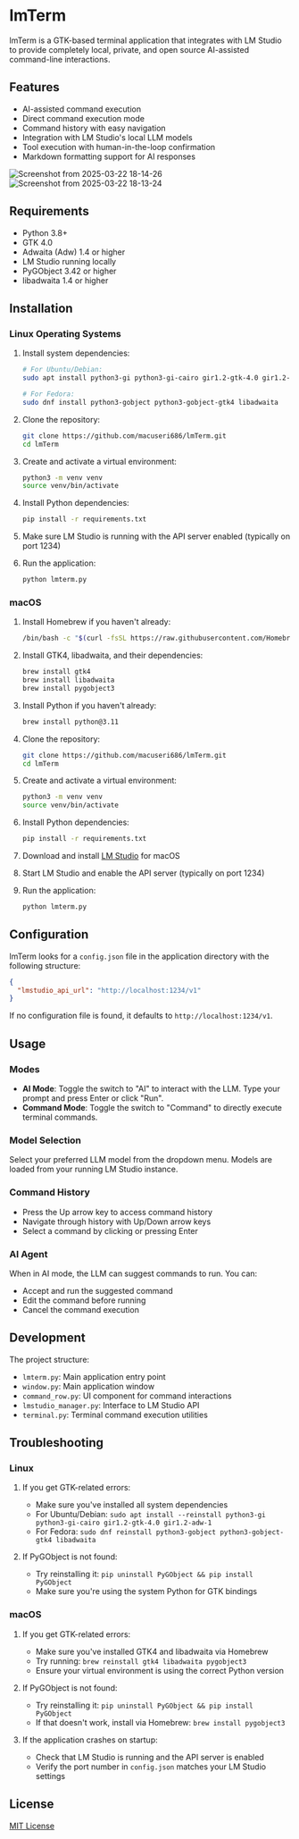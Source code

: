 # lmTerm

lmTerm is a GTK-based terminal application that integrates with LM Studio to provide completely local, private, and open source AI-assisted command-line interactions.

## Features

- AI-assisted command execution
- Direct command execution mode
- Command history with easy navigation
- Integration with LM Studio's local LLM models
- Tool execution with human-in-the-loop confirmation
- Markdown formatting support for AI responses
  
![Screenshot from 2025-03-22 18-14-26](https://github.com/user-attachments/assets/77cfd457-0d04-4095-a1ab-14d8e14fde3e)
![Screenshot from 2025-03-22 18-13-24](https://github.com/user-attachments/assets/5b9e3d72-83e5-4eac-907a-7e6425d3c0dd)

## Requirements

- Python 3.8+
- GTK 4.0
- Adwaita (Adw) 1.4 or higher
- LM Studio running locally
- PyGObject 3.42 or higher
- libadwaita 1.4 or higher

## Installation

### Linux Operating Systems

1. Install system dependencies:
   ```bash
   # For Ubuntu/Debian:
   sudo apt install python3-gi python3-gi-cairo gir1.2-gtk-4.0 gir1.2-adw-1
   
   # For Fedora:
   sudo dnf install python3-gobject python3-gobject-gtk4 libadwaita
   ```

2. Clone the repository:
   ```bash
   git clone https://github.com/macuseri686/lmTerm.git
   cd lmTerm
   ```

3. Create and activate a virtual environment:
   ```bash
   python3 -m venv venv
   source venv/bin/activate
   ```

4. Install Python dependencies:
   ```bash
   pip install -r requirements.txt
   ```

5. Make sure LM Studio is running with the API server enabled (typically on port 1234)

6. Run the application:
   ```bash
   python lmterm.py
   ```

### macOS

1. Install Homebrew if you haven't already:
   ```bash
   /bin/bash -c "$(curl -fsSL https://raw.githubusercontent.com/Homebrew/install/HEAD/install.sh)"
   ```

2. Install GTK4, libadwaita, and their dependencies:
   ```bash
   brew install gtk4
   brew install libadwaita
   brew install pygobject3
   ```

3. Install Python if you haven't already:
   ```bash
   brew install python@3.11
   ```

4. Clone the repository:
   ```bash
   git clone https://github.com/macuseri686/lmTerm.git
   cd lmTerm
   ```

5. Create and activate a virtual environment:
   ```bash
   python3 -m venv venv
   source venv/bin/activate
   ```

6. Install Python dependencies:
   ```bash
   pip install -r requirements.txt
   ```

7. Download and install [LM Studio](https://lmstudio.ai) for macOS

8. Start LM Studio and enable the API server (typically on port 1234)

9. Run the application:
   ```bash
   python lmterm.py
   ```

## Configuration

lmTerm looks for a `config.json` file in the application directory with the following structure:

```json
{
  "lmstudio_api_url": "http://localhost:1234/v1"
}
```

If no configuration file is found, it defaults to `http://localhost:1234/v1`.

## Usage

### Modes

- **AI Mode**: Toggle the switch to "AI" to interact with the LLM. Type your prompt and press Enter or click "Run".
- **Command Mode**: Toggle the switch to "Command" to directly execute terminal commands.

### Model Selection

Select your preferred LLM model from the dropdown menu. Models are loaded from your running LM Studio instance.

### Command History

- Press the Up arrow key to access command history
- Navigate through history with Up/Down arrow keys
- Select a command by clicking or pressing Enter

### AI Agent

When in AI mode, the LLM can suggest commands to run. You can:
- Accept and run the suggested command
- Edit the command before running
- Cancel the command execution

## Development

The project structure:
- `lmterm.py`: Main application entry point
- `window.py`: Main application window
- `command_row.py`: UI component for command interactions
- `lmstudio_manager.py`: Interface to LM Studio API
- `terminal.py`: Terminal command execution utilities

## Troubleshooting

### Linux

1. If you get GTK-related errors:
   - Make sure you've installed all system dependencies
   - For Ubuntu/Debian: `sudo apt install --reinstall python3-gi python3-gi-cairo gir1.2-gtk-4.0 gir1.2-adw-1`
   - For Fedora: `sudo dnf reinstall python3-gobject python3-gobject-gtk4 libadwaita`

2. If PyGObject is not found:
   - Try reinstalling it: `pip uninstall PyGObject && pip install PyGObject`
   - Make sure you're using the system Python for GTK bindings

### macOS

1. If you get GTK-related errors:
   - Make sure you've installed GTK4 and libadwaita via Homebrew
   - Try running: `brew reinstall gtk4 libadwaita pygobject3`
   - Ensure your virtual environment is using the correct Python version

2. If PyGObject is not found:
   - Try reinstalling it: `pip uninstall PyGObject && pip install PyGObject`
   - If that doesn't work, install via Homebrew: `brew install pygobject3`

3. If the application crashes on startup:
   - Check that LM Studio is running and the API server is enabled
   - Verify the port number in `config.json` matches your LM Studio settings

## License

[MIT License](LICENSE)
